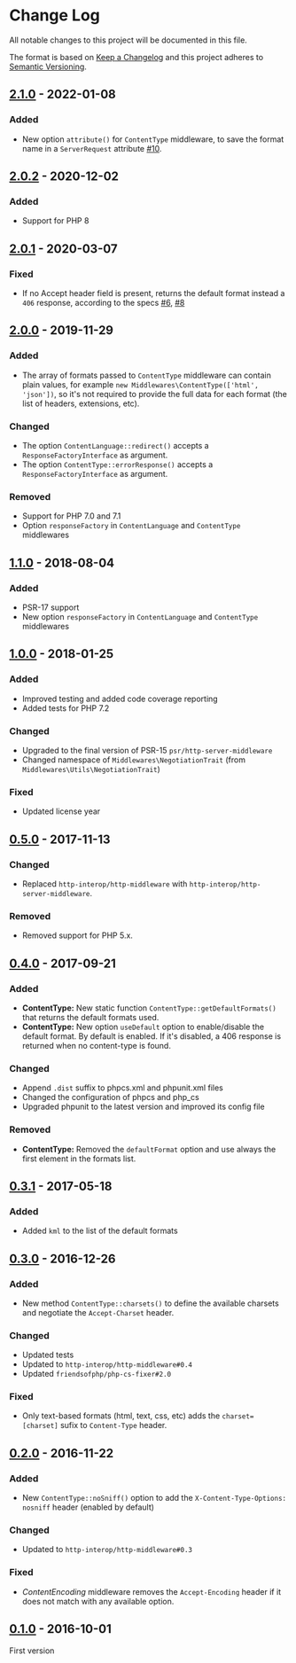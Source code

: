 # Change Log

All notable changes to this project will be documented in this file.

The format is based on [Keep a Changelog](http://keepachangelog.com/)
and this project adheres to [Semantic Versioning](http://semver.org/).

## [2.1.0] - 2022-01-08
### Added
- New option `attribute()` for `ContentType` middleware, to save the format name in a `ServerRequest` attribute [#10].

## [2.0.2] - 2020-12-02
### Added
- Support for PHP 8

## [2.0.1] - 2020-03-07
### Fixed
- If no Accept header field is present, returns the default format instead a `406` response, according to the specs [#6], [#8]

## [2.0.0] - 2019-11-29
### Added
- The array of formats passed to `ContentType` middleware can contain plain values, for example `new Middlewares\ContentType(['html', 'json'])`, so it's not required to provide the full data for each format (the list of headers, extensions, etc).

### Changed
- The option `ContentLanguage::redirect()` accepts a `ResponseFactoryInterface` as argument.
- The option `ContentType::errorResponse()` accepts a `ResponseFactoryInterface` as argument.

### Removed
- Support for PHP 7.0 and 7.1
- Option `responseFactory` in `ContentLanguage` and `ContentType` middlewares

## [1.1.0] - 2018-08-04
### Added
- PSR-17 support
- New option `responseFactory` in `ContentLanguage` and `ContentType` middlewares

## [1.0.0] - 2018-01-25
### Added
- Improved testing and added code coverage reporting
- Added tests for PHP 7.2

### Changed
- Upgraded to the final version of PSR-15 `psr/http-server-middleware`
- Changed namespace of `Middlewares\NegotiationTrait` (from `Middlewares\Utils\NegotiationTrait`)

### Fixed
- Updated license year

## [0.5.0] - 2017-11-13
### Changed
- Replaced `http-interop/http-middleware` with  `http-interop/http-server-middleware`.

### Removed
- Removed support for PHP 5.x.

## [0.4.0] - 2017-09-21
### Added
- **ContentType:** New static function `ContentType::getDefaultFormats()` that returns the default formats used.
- **ContentType:** New option `useDefault` option to enable/disable the default format. By default is enabled. If it's disabled, a 406 response is returned when no content-type is found.

### Changed
- Append `.dist` suffix to phpcs.xml and phpunit.xml files
- Changed the configuration of phpcs and php_cs
- Upgraded phpunit to the latest version and improved its config file

### Removed
- **ContentType:** Removed the `defaultFormat` option and use always the first element in the formats list.

## [0.3.1] - 2017-05-18
### Added
- Added `kml` to the list of the default formats

## [0.3.0] - 2016-12-26
### Added
- New method `ContentType::charsets()` to define the available charsets and negotiate the `Accept-Charset` header.

### Changed
- Updated tests
- Updated to `http-interop/http-middleware#0.4`
- Updated `friendsofphp/php-cs-fixer#2.0`

### Fixed
- Only text-based formats (html, text, css, etc) adds the `charset=[charset]` sufix to `Content-Type` header.

## [0.2.0] - 2016-11-22
### Added
- New `ContentType::noSniff()` option to add the `X-Content-Type-Options: nosniff` header (enabled by default)

### Changed
- Updated to `http-interop/http-middleware#0.3`

### Fixed
- *ContentEncoding* middleware removes the `Accept-Encoding` header if it does not match with any available option.

## [0.1.0] - 2016-10-01
First version

[#6]: https://github.com/middlewares/negotiation/issues/6
[#8]: https://github.com/middlewares/negotiation/issues/8
[#10]: https://github.com/middlewares/negotiation/issues/10

[2.1.0]: https://github.com/middlewares/negotiation/compare/v2.0.2...v2.1.0
[2.0.2]: https://github.com/middlewares/negotiation/compare/v2.0.1...v2.0.2
[2.0.1]: https://github.com/middlewares/negotiation/compare/v2.0.0...v2.0.1
[2.0.0]: https://github.com/middlewares/negotiation/compare/v1.1.0...v2.0.0
[1.1.0]: https://github.com/middlewares/negotiation/compare/v1.0.0...v1.1.0
[1.0.0]: https://github.com/middlewares/negotiation/compare/v0.5.0...v1.0.0
[0.5.0]: https://github.com/middlewares/negotiation/compare/v0.4.0...v0.5.0
[0.4.0]: https://github.com/middlewares/negotiation/compare/v0.3.1...v0.4.0
[0.3.1]: https://github.com/middlewares/negotiation/compare/v0.3.0...v0.3.1
[0.3.0]: https://github.com/middlewares/negotiation/compare/v0.2.0...v0.3.0
[0.2.0]: https://github.com/middlewares/negotiation/compare/v0.1.0...v0.2.0
[0.1.0]: https://github.com/middlewares/negotiation/releases/tag/v0.1.0
